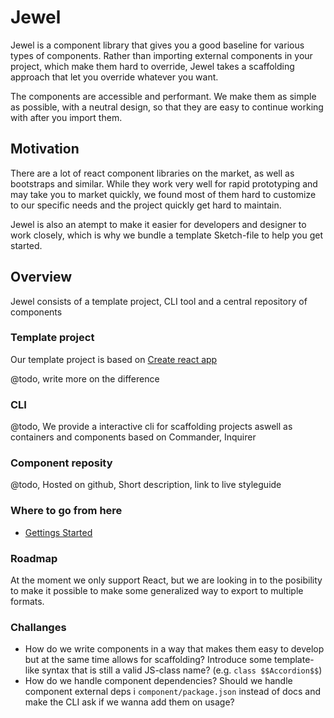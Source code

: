 # Jewel
Jewel is a component library that gives you a good baseline for various types of components.
Rather than importing external components in your project, which make them hard to override,
Jewel takes a scaffolding approach that let you override whatever you want.

The components are accessible and performant. We make them as simple as possible, with a neutral design,
so that they are easy to continue working with after you import them.

## Motivation
There are a lot of react component libraries on the market, as well as bootstraps and similar.
While they work very well for rapid prototyping and may take you to market quickly, we found
most of them hard to customize to our specific needs and the project quickly get hard to maintain.

Jewel is also an atempt to make it easier for developers and designer to work closely, which is why
we bundle a template Sketch-file to help you get started.

## Overview
Jewel consists of a template project, CLI tool and a central repository of components

### Template project
Our template project is based on [Create react app](https://github.com/facebook/create-react-app)

@todo, write more on the difference

### CLI
@todo, We provide a interactive cli for scaffolding projects aswell as containers and components based on Commander, Inquirer

### Component reposity

@todo, Hosted on github, Short description, link to live styleguide

### Where to go from here
- [Gettings Started](./docs/getting-started.md])

### Roadmap
At the moment we only support React, but we are looking in to the posibility to make it possible
to make some generalized way to export to multiple formats.


### Challanges
- How do we write components in a way that makes them easy to develop but at the same time allows for scaffolding? Introduce some template-like syntax that is still a valid JS-class name? (e.g. `class $$Accordion$$`)
- How do we handle component dependencies? Should we handle component external deps i `component/package.json` instead of docs and make the CLI ask if we wanna add them on usage?

